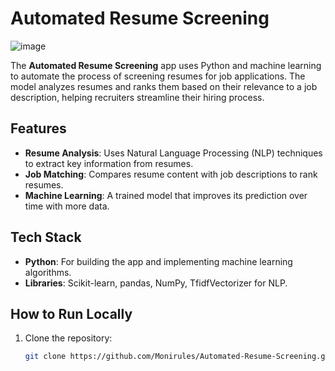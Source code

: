 # Automated Resume Screening

![image](https://github.com/user-attachments/assets/a2b56059-9a0e-45ca-99bd-a0492c46859d)

The **Automated Resume Screening** app uses Python and machine learning to automate the process of screening resumes for job applications. The model analyzes resumes and ranks them based on their relevance to a job description, helping recruiters streamline their hiring process.

## Features
- **Resume Analysis**: Uses Natural Language Processing (NLP) techniques to extract key information from resumes.
- **Job Matching**: Compares resume content with job descriptions to rank resumes.
- **Machine Learning**: A trained model that improves its prediction over time with more data.

## Tech Stack
- **Python**: For building the app and implementing machine learning algorithms.
- **Libraries**: Scikit-learn, pandas, NumPy, TfidfVectorizer for NLP.

## How to Run Locally
1. Clone the repository:
   ```bash
   git clone https://github.com/Monirules/Automated-Resume-Screening.git
